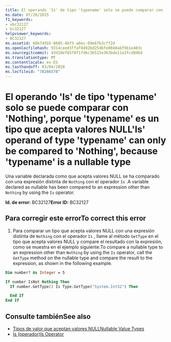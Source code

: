 ```yaml
---
title: El operando 'Is' de tipo 'typename' solo se puede comparar con 'Nothing', porque 'typename' es un tipo que acepta valores NULL
ms.date: 07/20/2015
f1_keywords:
- vbc32127
- bc32127
helpviewer_keywords:
- BC32127
ms.assetid: 68b745b5-8605-4bf3-a6ec-69e67b3cff2d
ms.openlocfilehash: 9314ceed3ffaf8492bd25d6fe0040abf9b1e483c
ms.sourcegitcommit: 43d10ef65f0f1fd6c3b515e363bde11a3fcd8d6d
ms.translationtype: MT
ms.contentlocale: es-ES
ms.lasthandoff: 03/04/2020
ms.locfileid: "78266578"
---
```

# <a name="is-operand-of-type-typename-can-only-be-compared-to-nothing-because-typename-is-a-nullable-type"></a><span data-ttu-id="2aeff-102">El operando 'Is' de tipo 'typename' solo se puede comparar con 'Nothing', porque 'typename' es un tipo que acepta valores NULL</span><span class="sxs-lookup"><span data-stu-id="2aeff-102">'Is' operand of type 'typename' can only be compared to 'Nothing', because 'typename' is a nullable type</span></span>
<span data-ttu-id="2aeff-103">Una variable declarada como que acepta valores NULL se ha comparado con una expresión distinta de `Nothing` con el operador `Is` .</span><span class="sxs-lookup"><span data-stu-id="2aeff-103">A variable declared as nullable has been compared to an expression other than `Nothing` by using the `Is` operator.</span></span>  
  
 <span data-ttu-id="2aeff-104">**Id. de error:** BC32127</span><span class="sxs-lookup"><span data-stu-id="2aeff-104">**Error ID:** BC32127</span></span>  
  
## <a name="to-correct-this-error"></a><span data-ttu-id="2aeff-105">Para corregir este error</span><span class="sxs-lookup"><span data-stu-id="2aeff-105">To correct this error</span></span>
  
1. <span data-ttu-id="2aeff-106">Para comparar un tipo que acepta valores NULL con una expresión distinta de `Nothing` con el operador `Is` , llame al método `GetType` en el tipo que acepta valores NULL y compare el resultado con la expresión, como se muestra en el ejemplo siguiente.</span><span class="sxs-lookup"><span data-stu-id="2aeff-106">To compare a nullable type to an expression other than `Nothing` by using the `Is` operator, call the `GetType` method on the nullable type and compare the result to the expression, as shown in the following example.</span></span>  
  
```vb  
Dim number? As Integer = 5  

If number IsNot Nothing Then  
  If number.GetType() Is Type.GetType("System.Int32") Then

  End If  
End If  
```  
  
## <a name="see-also"></a><span data-ttu-id="2aeff-107">Consulte también</span><span class="sxs-lookup"><span data-stu-id="2aeff-107">See also</span></span>

- [<span data-ttu-id="2aeff-108">Tipos de valor que aceptan valores NULL</span><span class="sxs-lookup"><span data-stu-id="2aeff-108">Nullable Value Types</span></span>](../../visual-basic/programming-guide/language-features/data-types/nullable-value-types.md)
- [<span data-ttu-id="2aeff-109">Is (operador)</span><span class="sxs-lookup"><span data-stu-id="2aeff-109">Is Operator</span></span>](../../visual-basic/language-reference/operators/is-operator.md)
